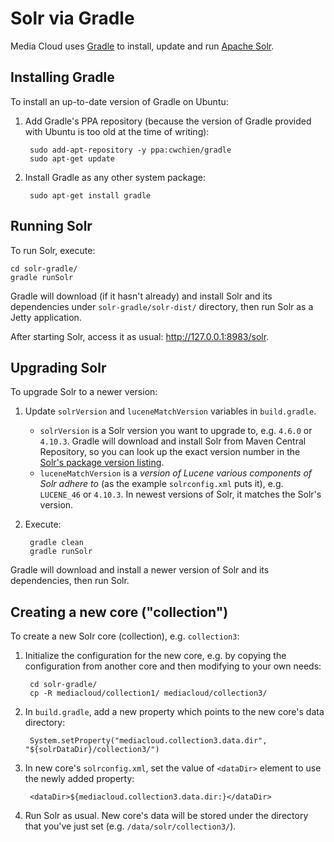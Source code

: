 # Solr via Gradle

Media Cloud uses [Gradle](http://gradle.org/) to install, update and run [Apache Solr](https://lucene.apache.org/solr/).

## Installing Gradle

To install an up-to-date version of Gradle on Ubuntu:

1. Add Gradle's PPA repository (because the version of Gradle provided with Ubuntu is too old at the time of writing):

        sudo add-apt-repository -y ppa:cwchien/gradle
        sudo apt-get update

2. Install Gradle as any other system package:

        sudo apt-get install gradle

## Running Solr

To run Solr, execute:

    cd solr-gradle/
    gradle runSolr

Gradle will download (if it hasn't already) and install Solr and its dependencies under `solr-gradle/solr-dist/` directory, then run Solr as a Jetty application.

After starting Solr, access it as usual: <http://127.0.0.1:8983/solr>.

## Upgrading Solr

To upgrade Solr to a newer version:

1. Update `solrVersion` and `luceneMatchVersion` variables in `build.gradle`.
    * `solrVersion` is a Solr version you want to upgrade to, e.g. `4.6.0` or `4.10.3`. Gradle will download and install Solr from Maven Central Repository, so you can look up the exact version number in the [Solr's package version listing](http://search.maven.org/#search%7Cgav%7C1%7Cg%3A%22org.apache.solr%22%20AND%20a%3A%22solr%22).
    * `luceneMatchVersion` is a *version of Lucene various components of Solr
       adhere to* (as the example `solrconfig.xml` puts it), e.g. `LUCENE_46` or `4.10.3`. In newest versions of Solr, it matches the Solr's version.
2. Execute:

        gradle clean
        gradle runSolr

Gradle will download and install a newer version of Solr and its dependencies, then run Solr.

## Creating a new core ("collection")

To create a new Solr core (collection), e.g. `collection3`:

1. Initialize the configuration for the new core, e.g. by copying the configuration from another core and then modifying to your own needs:

        cd solr-gradle/
        cp -R mediacloud/collection1/ mediacloud/collection3/

2. In `build.gradle`, add a new property which points to the new core's data directory:

        System.setProperty("mediacloud.collection3.data.dir", "${solrDataDir}/collection3/")

3. In new core's `solrconfig.xml`, set the value of `<dataDir>` element to use the newly added property:

        <dataDir>${mediacloud.collection3.data.dir:}</dataDir>

4. Run Solr as usual. New core's data will be stored under the directory that you've just set (e.g. `/data/solr/collection3/`).
